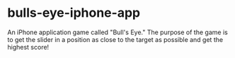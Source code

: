 bulls-eye-iphone-app
====================

An iPhone application game called "Bull's Eye." The purpose of the game is to get the slider in a position as close to the target as possible and get the highest score!
